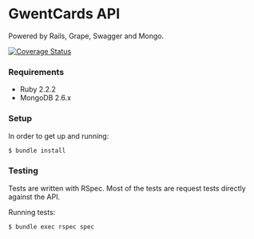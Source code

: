 # GwentCards API

Powered by Rails, Grape, Swagger and Mongo.

[![Coverage Status](https://coveralls.io/repos/tbjers/gwentcards-rails/badge.svg?branch=master&service=bitbucket)](https://coveralls.io/bitbucket/tbjers/gwentcards-rails?branch=master)

### Requirements

* Ruby 2.2.2
* MongoDB 2.6.x

### Setup

In order to get up and running:

```sh
$ bundle install
```

### Testing

Tests are written with RSpec. Most of the tests are request tests directly against the API.

Running tests:

```sh
$ bundle exec rspec spec
```
